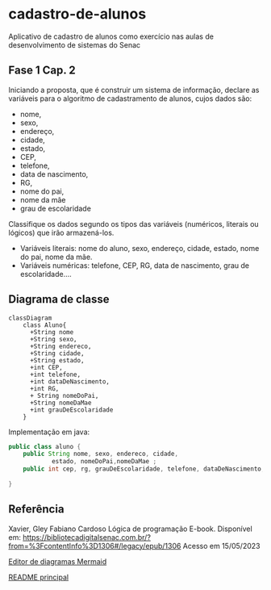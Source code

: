 # cadastro-de-alunos

Aplicativo de cadastro de alunos como exercício nas aulas de desenvolvimento de sistemas do Senac

## Fase 1 Cap. 2

Iniciando a proposta, que é construir um sistema de informação, declare as variáveis para o algoritmo de cadastramento de alunos, cujos dados são:

- nome,
- sexo,
- endereço,
- cidade,
- estado,
- CEP,
- telefone,
- data de nascimento,
- RG,
- nome do pai,
- nome da mãe
- grau de escolaridade

Classifique os dados segundo os tipos das variáveis (numéricos, literais ou lógicos) que irão armazená-los.

- Variáveis literais: nome do aluno, sexo, endereço, cidade, estado,	nome do pai, nome da mãe.
- Variáveis numéricas: telefone, CEP, RG, data de nascimento, grau de 	escolaridade....

## Diagrama de classe

```mermaid
classDiagram
    class Aluno{
      +String nome
      +String sexo,
      +String endereco,
      +String cidade,
      +String estado,
      +int CEP,
      +int telefone,
      +int dataDeNascimento,
      +int RG,
      + String nomeDoPai,
      +String nomeDaMae
      +int grauDeEscolaridade
    }
```

Implementação em java:

```java
public class aluno {
    public String nome, sexo, endereco, cidade,
            estado, nomeDoPai,nomeDaMae ;
    public int cep, rg, grauDeEscolaridade, telefone, dataDeNascimento;    
    
}
```

## Referência

Xavier, Gley Fabiano Cardoso
Lógica de programação
E-book. Disponível em: https://bibliotecadigitalsenac.com.br/?from=%3FcontentInfo%3D1306#/legacy/epub/1306
Acesso em 15/05/2023

[Editor de diagramas Mermaid](https://mermaid.live/)

[README principal](../README.md)
